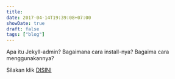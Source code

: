 ```yaml
---
title: 
date: 2017-04-14T19:39:08+07:00
showDate: true
draft: false
tags: ["blog"]
---
```


Apa itu Jekyll-admin?
Bagaimana cara install-nya?
Bagaima cara menggunakannya?

Silakan klik [DISINI](https://github.com/jekyll/jekyll-admin)